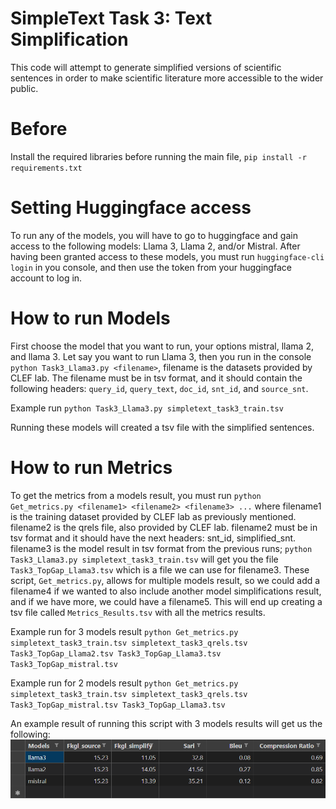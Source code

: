 ﻿# SimpleText Task 3: Text Simplification
This code will attempt to generate simplified versions of scientific sentences in order to make scientific literature more accessible to the wider public.

# Before
Install the required libraries before running the main file, `pip install -r requirements.txt`

# Setting Huggingface access
To run any of the models, you will have to go to huggingface and gain access to the following models: 
Llama 3, Llama 2, and/or Mistral. After having been granted access to these models, you must run `huggingface-cli login` in you console, and then use the token from your huggingface account to log in.

# How to run Models
First choose the model that you want to run, your options mistral, llama 2, and llama 3. Let say you want to run Llama 3, then you run in the console `python Task3_Llama3.py <filename>`, filename is the datasets provided by CLEF lab. The filename must be in tsv format, and it should contain the following headers: `query_id`, `query_text`, `doc_id`, `snt_id`, and `source_snt`. 

Example run `python Task3_Llama3.py simpletext_task3_train.tsv`

Running these models will created a tsv file with the simplified sentences.

# How to run Metrics
To get the metrics from a models result, you must run `python Get_metrics.py <filename1> <filename2> <filename3> ...` where filename1 is the training dataset provided by CLEF lab as previously mentioned. filename2 is the qrels file, also provided by CLEF lab. filename2 must be in tsv format and it should have the next headers: snt_id, simplified_snt. filename3 is the model result in tsv format from the previous runs; `python Task3_Llama3.py simpletext_task3_train.tsv` will get you the file `Task3_TopGap_Llama3.tsv` which is a file we can use for filename3. These script, `Get_metrics.py`, allows for multiple models result, so we could add a filename4 if we wanted to also include another model simplifications result, and if we have more, we could have a filename5. This will end up creating a tsv file called `Metrics_Results.tsv` with all the metrics results.

Example run for 3 models result `python Get_metrics.py simpletext_task3_train.tsv simpletext_task3_qrels.tsv Task3_TopGap_Llama2.tsv Task3_TopGap_Llama3.tsv Task3_TopGap_mistral.tsv`

Example run for 2 models result `python Get_metrics.py simpletext_task3_train.tsv simpletext_task3_qrels.tsv Task3_TopGap_mistral.tsv Task3_TopGap_Llama3.tsv`

An example result of running this script with 3 models results will get us the following:
![Table_Metrics_Results](https://github.com/DeibyKwl/CLEF_2023-SimpleText_Task3/blob/main/Table_Metrics_Results.png)
